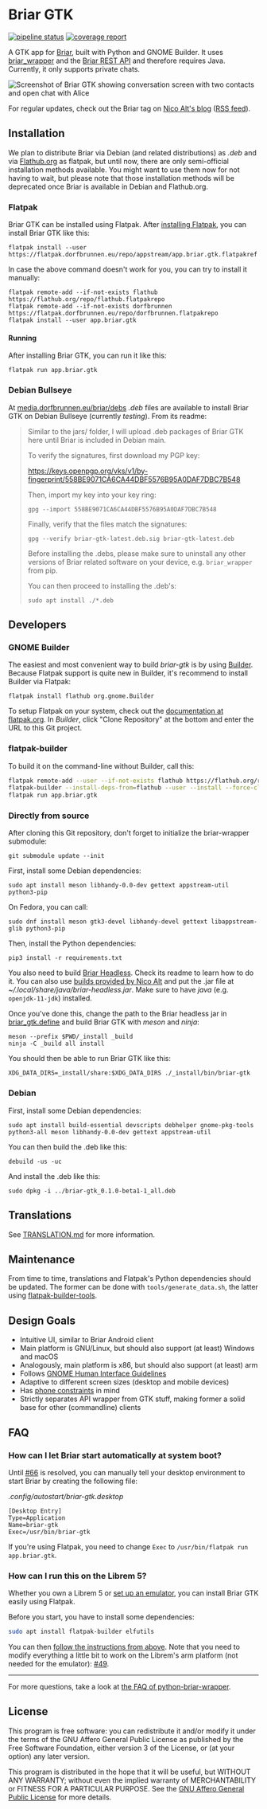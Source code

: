 # Briar GTK

[![pipeline status](https://code.briarproject.org/briar/briar-gtk/badges/main/pipeline.svg)](https://code.briarproject.org/briar/briar-gtk/commits/main)
[![coverage report](https://code.briarproject.org/briar/briar-gtk/badges/main/coverage.svg)](https://code.briarproject.org/briar/briar-gtk/commits/main)

A GTK app for [Briar](https://briar.app), built with Python and GNOME Builder.
It uses [briar_wrapper](https://code.briarproject.org/briar/python-briar-wrapper) and the
[Briar REST API](https://code.briarproject.org/briar/briar/blob/master/briar-headless/README.md)
and therefore requires Java.
Currently, it only supports private chats.

![Screenshot of Briar GTK showing conversation screen with two contacts and open chat with Alice](tools/screenshots/briar-gtk-screenshot-1.png)

For regular updates, check out the Briar tag on
[Nico Alt's blog](https://nico.dorfbrunnen.eu/tags/briar/)
([RSS feed](https://nico.dorfbrunnen.eu/tags/briar/index.xml)).

## Installation

We plan to distribute Briar via Debian (and related distributions) as _.deb_ and
via [Flathub.org](https://flathub.org/home) as flatpak, but until now, there are
only semi-official installation methods available. You might want to use them now
for not having to wait, but please note that those installation methods will be deprecated
once Briar is available in Debian and Flathub.org.

### Flatpak

Briar GTK can be installed using Flatpak.
After [installing Flatpak](https://flatpak.org/setup/), you can install
Briar GTK like this:
```
flatpak install --user https://flatpak.dorfbrunnen.eu/repo/appstream/app.briar.gtk.flatpakref
```

In case the above command doesn't work for you, you can try to install it manually:
```
flatpak remote-add --if-not-exists flathub https://flathub.org/repo/flathub.flatpakrepo
flatpak remote-add --if-not-exists dorfbrunnen https://flatpak.dorfbrunnen.eu/repo/dorfbrunnen.flatpakrepo
flatpak install --user app.briar.gtk
```

#### Running

After installing Briar GTK, you can run it like this: 
```
flatpak run app.briar.gtk
```

### Debian Bullseye

At [media.dorfbrunnen.eu/briar/debs](https://media.dorfbrunnen.eu/briar/debs/)
_.deb_ files are available to install Briar GTK on Debian Bullseye (currently
_testing_). From its readme:

> Similar to the jars/ folder, I will upload .deb packages of Briar GTK here until Briar is included in Debian main.
>
> To verify the signatures, first download my PGP key:
>
> https://keys.openpgp.org/vks/v1/by-fingerprint/558BE9071CA6CA44DBF5576B95A0DAF7DBC7B548
>
> Then, import my key into your key ring:
>
> `gpg --import 558BE9071CA6CA44DBF5576B95A0DAF7DBC7B548`
>
> Finally, verify that the files match the signatures:
>
> `gpg --verify briar-gtk-latest.deb.sig briar-gtk-latest.deb`
>
> Before installing the .debs, please make sure to uninstall any other versions of Briar related software on your device, e.g. `briar_wrapper` from pip.
>
> You can then proceed to installing the .deb's:
>
> `sudo apt install ./*.deb`

## Developers

### GNOME Builder

The easiest and most convenient way to build _briar-gtk_ is by using
[Builder](https://wiki.gnome.org/Apps/Builder).
Because Flatpak support is quite new in Builder,
it's recommend to install Builder via Flatpak:
```
flatpak install flathub org.gnome.Builder
```
To setup Flatpak on your system, check out the
[documentation at flatpak.org](https://flatpak.org/setup/).
In _Builder_, click "Clone Repository" at the bottom and
enter the URL to this Git project.

### flatpak-builder

To build it on the command-line without Builder, call this:
```bash
flatpak remote-add --user --if-not-exists flathub https://flathub.org/repo/flathub.flatpakrepo
flatpak-builder --install-deps-from=flathub --user --install --force-clean --ccache flatpak-builddir app.briar.gtk.json
flatpak run app.briar.gtk
```

### Directly from source

After cloning this Git repository, don't forget to initialize the briar-wrapper submodule:
```
git submodule update --init
```

First, install some Debian dependencies:
```
sudo apt install meson libhandy-0.0-dev gettext appstream-util python3-pip
```

On Fedora, you can call:
```
sudo dnf install meson gtk3-devel libhandy-devel gettext libappstream-glib python3-pip
```

Then, install the Python dependencies:
```
pip3 install -r requirements.txt
```

You also need to build
[Briar Headless](https://code.briarproject.org/briar/briar/-/tree/master/briar-headless).
Check its readme to learn how to do it. You can also use
[builds provided by Nico Alt](https://media.dorfbrunnen.eu/briar/)
and put the .jar file at _~/.local/share/java/briar-headless.jar_.
Make sure to have _java_ (e.g. `openjdk-11-jdk`) installed.

Once you've done this, change the path to the Briar headless
jar in [briar_gtk.define](briar-gtk/briar_gtk/define.py) and
build Briar GTK with _meson_ and _ninja_:
```
meson --prefix $PWD/_install _build
ninja -C _build all install
```

You should then be able to run Briar GTK like this:
```
XDG_DATA_DIRS=_install/share:$XDG_DATA_DIRS ./_install/bin/briar-gtk
```

### Debian
First, install some Debian dependencies:
```
sudo apt install build-essential devscripts debhelper gnome-pkg-tools python3-all meson libhandy-0.0-dev gettext appstream-util
```

You can then build the .deb like this:
```
debuild -us -uc
```

And install the .deb like this:
```
sudo dpkg -i ../briar-gtk_0.1.0-beta1-1_all.deb
```

## Translations

See [TRANSLATION.md](./TRANSLATION.md) for more information.

## Maintenance

From time to time, translations and Flatpak's Python dependencies should be
updated. The former can be done with
`tools/generate_data.sh`, the latter using
[flatpak-builder-tools](https://github.com/flatpak/flatpak-builder-tools).

## Design Goals

* Intuitive UI, similar to Briar Android client
* Main platform is GNU/Linux, but should also support (at least) Windows and macOS
* Analogously, main platform is x86, but should also support (at least) arm
* Follows [GNOME Human Interface Guidelines](https://developer.gnome.org/hig/stable/)
* Adaptive to different screen sizes (desktop and mobile devices)
* Has [phone constraints](https://developer.puri.sm/Librem5/Apps/Guides/Design/Constraints.html) in mind
* Strictly separates API wrapper from GTK stuff, making former a solid base for other (commandline) clients

## FAQ

### How can I let Briar start automatically at system boot?

Until [#66](https://code.briarproject.org/briar/briar-gtk/-/issues/66) is resolved, you can manually
tell your desktop environment to start Briar by creating the following file:

_.config/autostart/briar-gtk.desktop_
```
[Desktop Entry]
Type=Application
Name=briar-gtk
Exec=/usr/bin/briar-gtk
```

If you're using Flatpak, you need to change `Exec` to `/usr/bin/flatpak run app.briar.gtk`.

### How can I run this on the Librem 5?

Whether you own a Librem 5 or
[set up an emulator](https://developer.puri.sm/Librem5/Development_Environment/Boards/emulators.html),
you can install Briar GTK easily using Flatpak.

Before you start, you have to install some dependencies:

```bash
sudo apt install flatpak-builder elfutils
```

You can then [follow the instructions from above](#developers).
Note that you need to modify everything a little bit to work on the Librem's arm platform
(not needed for the emulator):
[#49](https://code.briarproject.org/briar/briar-gtk/-/issues/49).

---

For more questions, take a look at
[the FAQ of python-briar-wrapper](https://code.briarproject.org/briar/python-briar-wrapper/blob/main/README.md#faq).

## License

This program is free software: you can redistribute it and/or modify
it under the terms of the GNU Affero General Public License as
published by the Free Software Foundation, either version 3 of the
License, or (at your option) any later version.

This program is distributed in the hope that it will be useful,
but WITHOUT ANY WARRANTY; without even the implied warranty of
MERCHANTABILITY or FITNESS FOR A PARTICULAR PURPOSE.  See the
[GNU Affero General Public License](LICENSE.md) for more details.
